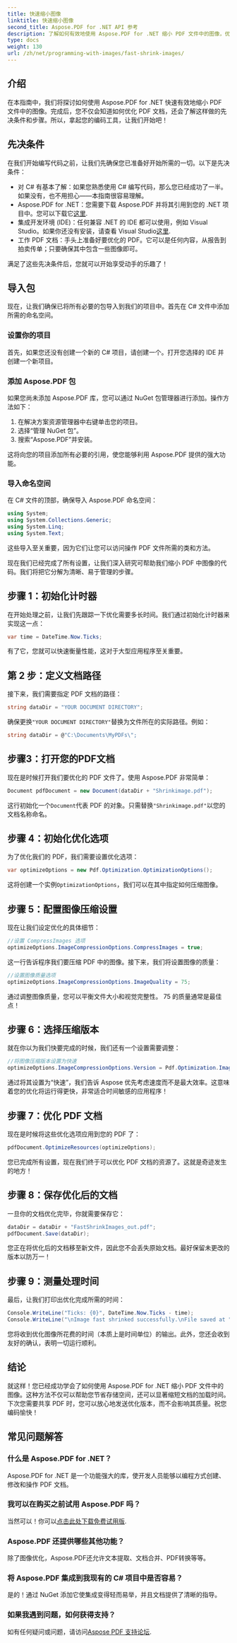 ```yaml
---
title: 快速缩小图像
linktitle: 快速缩小图像
second_title: Aspose.PDF for .NET API 参考
description: 了解如何有效地使用 Aspose.PDF for .NET 缩小 PDF 文件中的图像，优化尺寸同时保持质量。
type: docs
weight: 130
url: /zh/net/programming-with-images/fast-shrink-images/
---
```

## 介绍

在本指南中，我们将探讨如何使用 Aspose.PDF for .NET 快速有效地缩小 PDF 文件中的图像。完成后，您不仅会知道如何优化 PDF 文档，还会了解这样做的先决条件和步骤。所以，拿起您的编码工具，让我们开始吧！

## 先决条件

在我们开始编写代码之前，让我们先确保您已准备好开始所需的一切。以下是先决条件：

- 对 C# 有基本了解：如果您熟悉使用 C# 编写代码，那么您已经成功了一半。如果没有，也不用担心——本指南很容易理解。
-  Aspose.PDF for .NET：您需要下载 Aspose.PDF 并将其引用到您的 .NET 项目中。您可以下载它[这里](https://releases.aspose.com/pdf/net/).
- 集成开发环境 (IDE)：任何兼容 .NET 的 IDE 都可以使用，例如 Visual Studio。如果你还没有安装，请查看 Visual Studio[这里](https://visualstudio.microsoft.com/).
- 工作 PDF 文档：手头上准备好要优化的 PDF。它可以是任何内容，从报告到拍卖传单；只要确保其中包含一些图像即可。

满足了这些先决条件后，您就可以开始享受动手的乐趣了！

## 导入包

现在，让我们确保已将所有必要的包导入到我们的项目中。首先在 C# 文件中添加所需的命名空间。

### 设置你的项目

首先，如果您还没有创建一个新的 C# 项目，请创建一个。打开您选择的 IDE 并创建一个新项目。

### 添加 Aspose.PDF 包

如果您尚未添加 Aspose.PDF 库，您可以通过 NuGet 包管理器进行添加。操作方法如下：

1. 在解决方案资源管理器中右键单击您的项目。
2. 选择“管理 NuGet 包”。
3. 搜索“Aspose.PDF”并安装。

这将向您的项目添加所有必要的引用，使您能够利用 Aspose.PDF 提供的强大功能。

### 导入命名空间

在 C# 文件的顶部，确保导入 Aspose.PDF 命名空间：

```csharp
using System;
using System.Collections.Generic;
using System.Linq;
using System.Text;
```

这些导入至关重要，因为它们让您可以访问操作 PDF 文件所需的类和方法。

现在我们已经完成了所有设置，让我们深入研究可帮助我们缩小 PDF 中图像的代码。我们将把它分解为清晰、易于管理的步骤。

## 步骤 1：初始化计时器

在开始处理之前，让我们先跟踪一下优化需要多长时间。我们通过初始化计时器来实现这一点：

```csharp
var time = DateTime.Now.Ticks;
```

有了它，您就可以快速衡量性能，这对于大型应用程序至关重要。

## 第 2 步：定义文档路径

接下来，我们需要指定 PDF 文档的路径：

```csharp
string dataDir = "YOUR DOCUMENT DIRECTORY";
```

确保更换`"YOUR DOCUMENT DIRECTORY"`替换为文件所在的实际路径。例如：

```csharp
string dataDir = @"C:\Documents\MyPDFs\";
```

## 步骤3：打开您的PDF文档

现在是时候打开我们要优化的 PDF 文件了。使用 Aspose.PDF 非常简单：

```csharp
Document pdfDocument = new Document(dataDir + "Shrinkimage.pdf");
```

这行初始化一个`Document`代表 PDF 的对象。只需替换`"Shrinkimage.pdf"`以您的文档名称命名。

## 步骤 4：初始化优化选项

为了优化我们的 PDF，我们需要设置优化选项：

```csharp
var optimizeOptions = new Pdf.Optimization.OptimizationOptions();
```

这将创建一个实例`OptimizationOptions`，我们可以在其中指定如何压缩图像。

## 步骤 5：配置图像压缩设置

现在让我们设定优化的具体细节：

```csharp
//设置 CompressImages 选项
optimizeOptions.ImageCompressionOptions.CompressImages = true;
```

这一行告诉程序我们要压缩 PDF 中的图像。接下来，我们将设置图像的质量：

```csharp
//设置图像质量选项
optimizeOptions.ImageCompressionOptions.ImageQuality = 75;
```

通过调整图像质量，您可以平衡文件大小和视觉完整性。 75 的质量通常是最佳点！

## 步骤 6：选择压缩版本

就在你以为我们快要完成的时候，我们还有一个设置需要调整：

```csharp
//将图像压缩版本设置为快速
optimizeOptions.ImageCompressionOptions.Version = Pdf.Optimization.ImageCompressionVersion.Fast;
```

通过将其设置为“快速”，我们告诉 Aspose 优先考虑速度而不是最大效率。这意味着您的优化将运行得更快，非常适合时间敏感的应用程序！

## 步骤 7：优化 PDF 文档

现在是时候将这些优化选项应用到您的 PDF 了：

```csharp
pdfDocument.OptimizeResources(optimizeOptions);
```

您已完成所有设置，现在我们终于可以优化 PDF 文档的资源了。这就是奇迹发生的地方！

## 步骤 8：保存优化后的文档

一旦你的文档优化完毕，你就需要保存它：

```csharp
dataDir = dataDir + "FastShrinkImages_out.pdf";
pdfDocument.Save(dataDir);
```

您正在将优化后的文档移至新文件，因此您不会丢失原始文档。最好保留未更改的版本以防万一！

## 步骤 9：测量处理时间

最后，让我们打印出优化完成所需的时间：

```csharp
Console.WriteLine("Ticks: {0}", DateTime.Now.Ticks - time);
Console.WriteLine("\nImage fast shrinked successfully.\nFile saved at " + dataDir);
```

您将收到优化图像所花费的时间（本质上是时间单位）的输出。此外，您还会收到友好的确认，表明一切运行顺利。

## 结论

就这样！您已经成功学会了如何使用 Aspose.PDF for .NET 缩小 PDF 文件中的图像。这种方法不仅可以帮助您节省存储空间，还可以显著缩短文档的加载时间。下次您需要共享 PDF 时，您可以放心地发送优化版本，而不会影响其质量。祝您编码愉快！

## 常见问题解答

### 什么是 Aspose.PDF for .NET？
Aspose.PDF for .NET 是一个功能强大的库，使开发人员能够以编程方式创建、修改和操作 PDF 文档。

### 我可以在购买之前试用 Aspose.PDF 吗？
当然可以！你可以[点击此处下载免费试用版](https://releases.aspose.com/).

### Aspose.PDF 还提供哪些其他功能？
除了图像优化，Aspose.PDF还允许文本提取、文档合并、PDF转换等等。

### 将 Aspose.PDF 集成到我现有的 C# 项目中是否容易？
是的！通过 NuGet 添加它使集成变得轻而易举，并且文档提供了清晰的指导。

### 如果我遇到问题，如何获得支持？
如有任何疑问或问题，请访问[Aspose PDF 支持论坛](https://forum.aspose.com/c/pdf/10).
